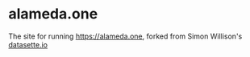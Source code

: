 # alameda.one

The site for running https://alameda.one, forked from Simon Willison's [datasette.io](https://github.com/simonw/datasette.io    )